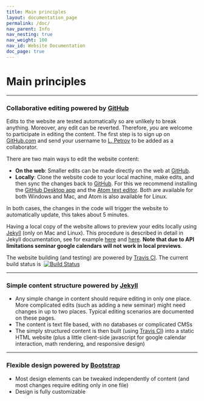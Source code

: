 ```yaml
---
title: Main principles
layout: documentation_page
permalink: /doc/
nav_parent: Info
nav_nesting: true
nav_weight: 100
nav_id: Website Documentation
doc_page: true
---
```


# Main principles

---

### Collaborative editing powered by [GitHub](https://github.com)

Edits to the website are tested automatically so are unlikely to break anything.
Moreover, any edit can be reverted. Therefore, *you* are welcome to
participate in editing the content. The first step is to sign up on [GitHub.com](https://github.com)
and send your username to [L. Petrov](mailto:petrov@virginia.edu) to be added as a collaborator.

There are two main ways to edit the website content:

- **On the web**: Smaller edits can be made directly on the web at [GitHub](https://github.com/uva-math/uva-math-code).
- **Locally**: Clone the website code to your local machine, make edits, and then sync the changes back to [GitHub](https://github.com/uva-math/uva-math-code). For this we recommend installing the [GitHub Desktop app](https://desktop.github.com/) and the [Atom text editor](https://atom.io/). Both are available for both Windows and Mac, and Atom is also available for Linux.

In both cases, the changes in the code will trigger the website to automatically update, this takes about 5 minutes.

Having a local copy of the website allows to preview your edits locally using [Jekyll](https://jekyllrb.com/) (only on Mac and Linux). This procedure is described in detail in Jekyll documentation, see for example [here](https://jekyllrb.com/docs/installation/) and [here](https://jekyllrb.com/docs/usage/). **Note that due to API limitations seminar google calendars will not work in local previews**.

The website building (and testing) are powered by [Travis CI](https://travis-ci.org/). The current build status is&nbsp;&nbsp;[![Build Status](https://travis-ci.org/uva-math/uva-math-code.svg?branch=master)](https://travis-ci.org/uva-math/uva-math-code)

---

### Simple content structure powered by [Jekyll](https://jekyllrb.com/)

- Any simple change in content should require editing in only one place. More complicated edits (such as adding a new seminar) might need changes in up to two places. Typical editing scenarios are documented on these pages.
- The content is text file based, with no databases or complicated CMSs
- The simply structured content is then built (using [Travis CI](https://travis-ci.org/)) into a static HTML website (plus a little client-side javascript for google calendar interaction, math rendering, and responsive design)

---

### Flexible design powered by [Bootstrap](http://getbootstrap.com/)

- Most design elements can be tweaked independently of content (and most changes require editing only in one file)
- Design is fully customizable
